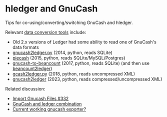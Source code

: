 # hledger and GnuCash

Tips for co-using/converting/switching GnuCash and hledger.

Relevant [data conversion tools](https://plaintextaccounting.org/#data-importconversion) include:

- Old 2.x versions of Ledger had some ability to read one of GnuCash's data formats
- [gnucash2ledger.py](https://github.com/MatzeB/pygnucash/blob/master/gnucash2ledger.py) (2014, python, reads SQLite)
- [piecash](https://github.com/sdementen/piecash) (2015, python, reads SQLite/MySQL/Postgres)
- [gnucash-to-beancount](https://github.com/henriquebastos/gnucash-to-beancount) (2017, python, reads SQLite) (and then use [beancount2ledger](https://github.com/beancount/beancount2ledger))
- [gcash2ledger.py](https://gist.github.com/nonducor/ddc97e787810d52d067206a592a35ea7/) (2018, python, reads uncompressed XML)
- [gnucash2ledger](https://github.com/lodenrogue/gnucash2ledger) (2023, python, reads compressed/uncompressed XML)

Related discussion:

- [Import Gnucash Files #332](https://github.com/simonmichael/hledger/issues/332)
- [GnuCash and ledger combination](https://www.reddit.com/r/plaintextaccounting/comments/m721d7/gnucash_and_ledger_combination/)
- [Current working gnucash exporter?](https://www.reddit.com/r/plaintextaccounting/comments/r64oye/current_working_gnucash_exporter/)
